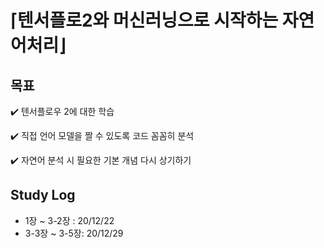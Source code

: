 # ⌈텐서플로2와 머신러닝으로 시작하는 자연어처리⌋

## 목표

✔️ 텐서플로우 2에 대한 학습

✔️ 직접 언어 모델을 짤 수 있도록 코드 꼼꼼히 분석

✔️ 자연어 분석 시 필요한 기본 개념 다시 상기하기



## Study Log

* 1장 ~ 3-2장 : 20/12/22
* 3-3장 ~ 3-5장: 20/12/29
